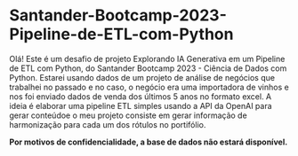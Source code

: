 # Santander-Bootcamp-2023-Pipeline-de-ETL-com-Python



Olá! Este é um desafio de projeto Explorando IA Generativa em um Pipeline de ETL com Python, do Santander Bootcamp 2023 - Ciência de Dados com Python.
Estarei usando dados de um projeto de análise de negócios que trabalhei no passado e no caso, o negócio era uma importadora de vinhos e nos foi enviado dados de venda dos últimos 5 anos no formato excel.
A ideia é elaborar uma pipeline ETL simples usando a API da OpenAI para gerar conteúdoe o meu projeto consiste em gerar informação de harmonização para cada um dos rótulos no portifólio.

**Por motivos de confidencialidade, a base de dados não estará disponível.**
